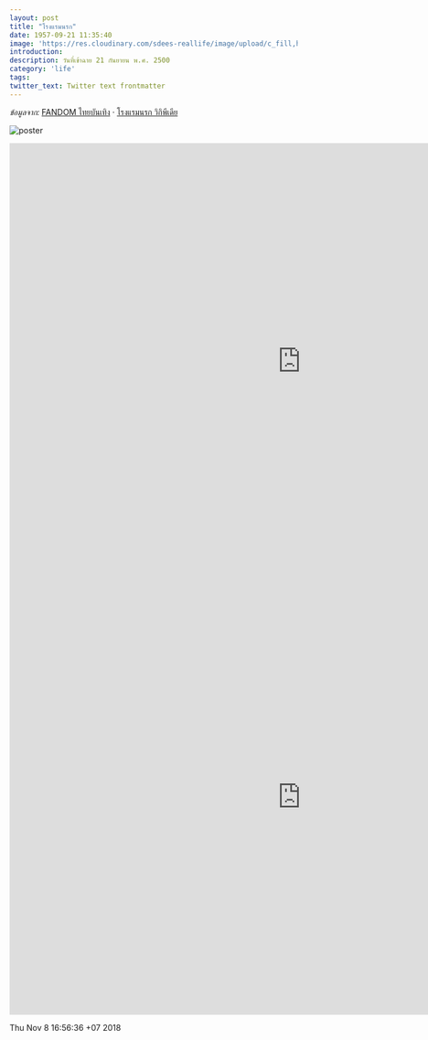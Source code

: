 ```yaml
---
layout: post
title: "โรงแรมนรก"
date: 1957-09-21 11:35:40
image: 'https://res.cloudinary.com/sdees-reallife/image/upload/c_fill,h_315,w_600/v1541673749/the-hotel.jpg'
introduction:
description: วันที่เข้าฉาย 21 กันยายน พ.ศ. 2500
category: 'life'
tags:
twitter_text: Twitter text frontmatter
---
```

*ข้อมูลจาก:* [FANDOM ไทยบันเทิง](http://th.thaibunterng.wikia.com/wiki/%E0%B9%82%E0%B8%A3%E0%B8%87%E0%B9%81%E0%B8%A3%E0%B8%A1%E0%B8%99%E0%B8%A3%E0%B8%81_(2500)) · [โรงแรมนรก วิกิพีเดีย](https://th.wikipedia.org/wiki/%E0%B9%82%E0%B8%A3%E0%B8%87%E0%B9%81%E0%B8%A3%E0%B8%A1%E0%B8%99%E0%B8%A3%E0%B8%81)

![poster](https://res.cloudinary.com/sdees-reallife/image/upload/v1541663631/the-hotel-2500.jpg)

<iframe width="1017" height="763" src="https://www.youtube.com/embed/Rc6H_SWrSc8" frameborder="0" allow="accelerometer; autoplay; encrypted-media; gyroscope; picture-in-picture" allowfullscreen></iframe>

<iframe width="1017" height="763" src="https://www.youtube.com/embed/sqCH5x2HAUk" frameborder="0" allow="accelerometer; autoplay; encrypted-media; gyroscope; picture-in-picture" allowfullscreen></iframe>

Thu Nov  8 16:56:36 +07 2018
